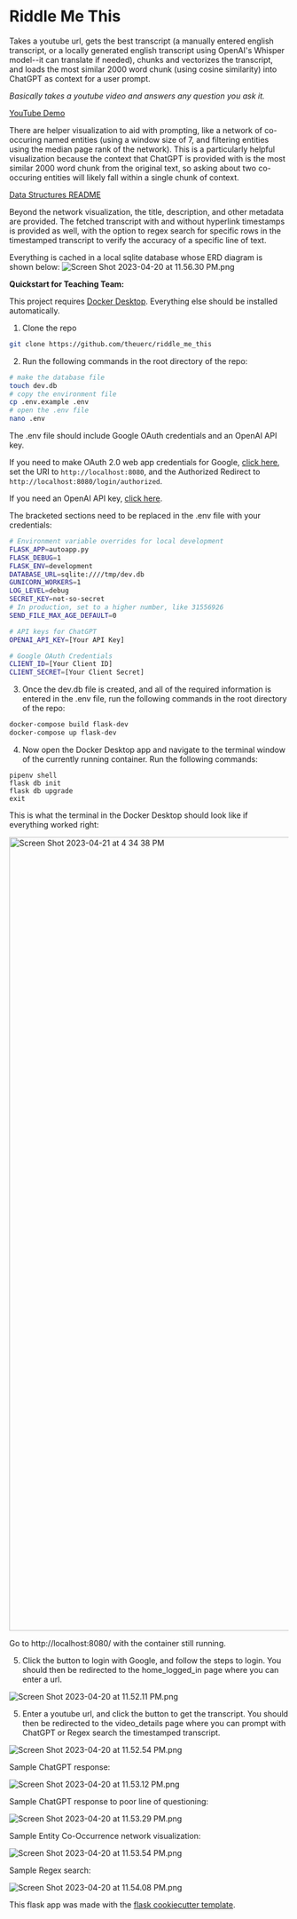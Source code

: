 # Riddle Me This

Takes a youtube url, gets the best transcript (a manually entered english transcript, or a locally generated english transcript using OpenAI's Whisper model--it can translate if needed), chunks and vectorizes the transcript, and loads the most similar 2000 word chunk (using cosine similarity) into ChatGPT as context for a user prompt.

_Basically takes a youtube video and answers any question you ask it._

[YouTube Demo](https://www.youtube.com/watch?v=Nh9u7qhBvcQ)

There are helper visualization to aid with prompting, like a network of co-occuring named entities (using a window size of 7, and filtering entities using the median page rank of the network). This is a particularly helpful visualization because the context that ChatGPT is provided with is the most similar 2000 word chunk from the original text, so asking about two co-occuring entities will likely fall within a single chunk of context.

[Data Structures README](https://github.com/theuerc/riddle_me_this/tree/main/network%20demo)

Beyond the network visualization, the title, description, and other metadata are provided. The fetched transcript with and without hyperlink timestamps is provided as well, with the option to regex search for specific rows in the timestamped transcript to verify the accuracy of a specific line of text.

Everything is cached in a local sqlite database whose ERD diagram is shown below:
![Screen Shot 2023-04-20 at 11.56.30 PM.png](assets%2Fimg%2FScreen%20Shot%202023-04-20%20at%2011.56.30%20PM.png)

**Quickstart for Teaching Team:**

This project requires [Docker Desktop](https://www.docker.com/). Everything else should be installed automatically.

1. Clone the repo
```bash
git clone https://github.com/theuerc/riddle_me_this
```

2. Run the following commands in the root directory of the repo:
```bash
# make the database file
touch dev.db
# copy the environment file
cp .env.example .env
# open the .env file
nano .env
```

The .env file should include Google OAuth credentials and an OpenAI API key. 

If you need to make OAuth 2.0 web app credentials for Google, [click here](https://console.cloud.google.com/apis/), set the URI to `http://localhost:8080`, and the Authorized Redirect to `http://localhost:8080/login/authorized`. 

If you need an OpenAI API key, [click here](https://platform.openai.com/).

The bracketed sections need to be replaced in the .env file with your credentials:
```bash
# Environment variable overrides for local development
FLASK_APP=autoapp.py
FLASK_DEBUG=1
FLASK_ENV=development
DATABASE_URL=sqlite:////tmp/dev.db
GUNICORN_WORKERS=1
LOG_LEVEL=debug
SECRET_KEY=not-so-secret
# In production, set to a higher number, like 31556926
SEND_FILE_MAX_AGE_DEFAULT=0

# API keys for ChatGPT
OPENAI_API_KEY=[Your API Key]

# Google OAuth Credentials
CLIENT_ID=[Your Client ID]
CLIENT_SECRET=[Your Client Secret]
```
3. Once the dev.db file is created, and all of the required information is entered in the .env file, run the following commands in the root directory of the repo:
```bash
docker-compose build flask-dev
docker-compose up flask-dev
```
4. Now open the Docker Desktop app and navigate to the terminal window of the currently running container. Run the following commands:
```
pipenv shell
flask db init
flask db upgrade
exit
```
This is what the terminal in the Docker Desktop should look like if everything worked right:

<img width="1430" alt="Screen Shot 2023-04-21 at 4 34 38 PM" src="https://user-images.githubusercontent.com/60138157/233729810-f65ff96f-c613-4bd9-b26b-51db27750f81.png">

Go to http://localhost:8080/ with the container still running. 

5. Click the button to login with Google, and follow the steps to login. You should then be redirected to the home_logged_in page where you can enter a url.

![Screen Shot 2023-04-20 at 11.52.11 PM.png](assets%2Fimg%2FScreen%20Shot%202023-04-20%20at%2011.52.11%20PM.png)

5. Enter a youtube url, and click the button to get the transcript. You should then be redirected to the video_details page where you can prompt with ChatGPT or Regex search the timestamped transcript.

![Screen Shot 2023-04-20 at 11.52.54 PM.png](assets%2Fimg%2FScreen%20Shot%202023-04-20%20at%2011.52.54%20PM.png)

Sample ChatGPT response:

![Screen Shot 2023-04-20 at 11.53.12 PM.png](assets%2Fimg%2FScreen%20Shot%202023-04-20%20at%2011.53.12%20PM.png)

Sample ChatGPT response to poor line of questioning:

![Screen Shot 2023-04-20 at 11.53.29 PM.png](assets%2Fimg%2FScreen%20Shot%202023-04-20%20at%2011.53.29%20PM.png)

Sample Entity Co-Occurrence network visualization:

![Screen Shot 2023-04-20 at 11.53.54 PM.png](assets%2Fimg%2FScreen%20Shot%202023-04-20%20at%2011.53.54%20PM.png)

Sample Regex search:

![Screen Shot 2023-04-20 at 11.54.08 PM.png](assets%2Fimg%2FScreen%20Shot%202023-04-20%20at%2011.54.08%20PM.png)


This flask app was made with the [flask cookiecutter template](https://github.com/cookiecutter-flask/cookiecutter-flask).
